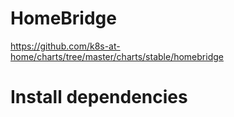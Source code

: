 # HomeBridge
https://github.com/k8s-at-home/charts/tree/master/charts/stable/homebridge

# Install dependencies
```shell

```